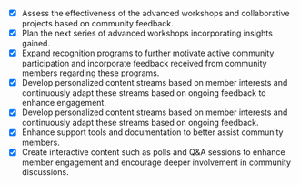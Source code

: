 - [x] Assess the effectiveness of the advanced workshops and collaborative projects based on community feedback.
- [x] Plan the next series of advanced workshops incorporating insights gained.
- [x] Expand recognition programs to further motivate active community participation and incorporate feedback received from community members regarding these programs.
- [x] Develop personalized content streams based on member interests and continuously adapt these streams based on ongoing feedback to enhance engagement.
- [x] Develop personalized content streams based on member interests and continuously adapt these streams based on ongoing feedback.
- [x] Enhance support tools and documentation to better assist community members.
- [x] Create interactive content such as polls and Q&A sessions to enhance member engagement and encourage deeper involvement in community discussions.